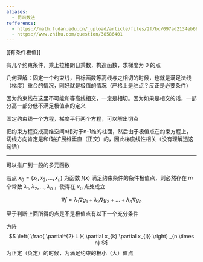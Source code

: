 ```yaml
---
aliases:
  - 罚函数法
refference:
  - https://math.fudan.edu.cn/_upload/article/files/2f/bc/097ad2134eb682efe1c4c3830389/4bd824eb-7f0a-4abc-a88d-4b6bd746594c.pdf
  - https://www.zhihu.com/question/38586401
---
```

[[有条件极值]]



有几个约束条件，乘上拉格朗日乘数，构造函数，求梯度为 0 的点


几何理解：固定一个约束线，目标函数等高线与之相切的时候，也就是满足法线（梯度）重合的情况，刚好就是极值的情况（严格上是驻点？反正是必要条件）

因为约束线在这里不可能和等高线相交，一定是相切。因为如果是相交的话，一部分高一部分低不满足极值点的定义

固定约束线一个方程，梯度平行两个方程，可以解出切点





把约束方程变成高维空间n相对于n-1维的柱面，然后由于极值点在约束方程上，切线方向肯定是和f轴扩展维垂直（正交）的，因此梯度线性相关（没有理解透这句话）

---

可以推广到一般的多元函数



若点 $x_{0} = (x_{1},x_{2},\dots,x_{n})$ 为函数 $f(x)$ 满足约束条件的条件极值点，则必然存在 $m$ 个常数 $\lambda_{1},\lambda_{2},\dots,\lambda_{n}$ ，使得在 $x_{0}$ 点处成立

$$
\nabla f=\lambda_{1} \nabla g_{1} + \lambda_{2}\nabla g_{2}+\dots+\lambda_{n}\nabla g_{n}
$$


至于判断上面所得的点是不是极值点有以下一个充分条件

方阵
$$
\left( \frac{ \partial^{2} L }{ \partial x_{k}  \partial x_{l}} \right)  _{n \times n}
$$
为正定（负定）的时候，为满足约束的极小（大）值点
